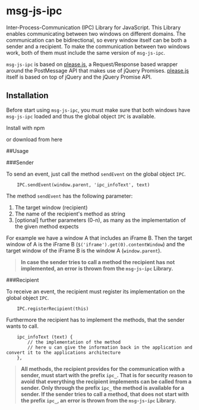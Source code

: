 # msg-js-ipc
Inter-Process-Communication (IPC) Library for JavaScript. This Library enables communicating between two windows on different domains. The communication can be bidirectional, so every window itself can be both a sender and a recipient. To make the communication between two windows work, both of them must include the same version of `msg-js-ipc`.

`msg-js-ipc` is based on [please.js](https://github.com/wingify/please.js), a Request/Response based wrapper around the PostMessage API that makes use of jQuery Promises. [please.js](https://github.com/wingify/please.js) itself is based on top of jQuery and the jQuery Promise API.


## Installation

Before start using `msg-js-ipc`, you must make sure that both windows have `msg-js-ipc` loaded and thus the global object `IPC` is available.

Install with npm

or download from here

##Usage

###Sender

To send an event, just call the method `sendEvent` on the global object `IPC`.

		IPC.sendEvent(window.parent, 'ipc_infoText', text)

The method `sendEvent` has the following parameter:

1. The target window (recipient)
2. The name of the recipient's method as string
3. [optional] further parameters (0-n), as many as the implementation of the given method expects


For example we have a window A that includes an iFrame B. Then the target window of A is the iFrame B (`$('iframe').get(0).contentWindow`) and the target window of the iFrame B is the window A (`window.parent`).

> __In case the sender tries to call a method the recipient has not implemented, an error is thrown from the `msg-js-ipc` Library.__

###Recipient

To receive an event, the recipient must register its implementation on the global object `IPC`.

		IPC.registerRecipient(this)

Furthermore the recipient has to implement the methods, that the sender wants to call.

		ipc_infoText (text) {
            // the implementation of the method
            // here u can give the information back in the application and convert it to the applications architecture
        },
 
> __All methods, the recipient provides for the communication with a sender, must start with the prefix  `ipc_`.
That is for security reason to avoid that everything the recipient implements can be called from a sender. Only through the prefix `ipc_` the method is available for a sender. If the sender tries to call a method, that does not start with the prefix  `ipc_`, an error is thrown from the `msg-js-ipc` Library.__